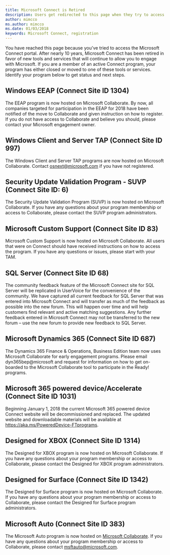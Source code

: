 ```yaml
---
title: Microsoft Connect is Retired
description: Users get redirected to this page when they try to access Microsoft Connect.
author: mimcco
ms.author: mimcco
ms.date: 01/03/2018
keywords: Microsoft Connect, registration
---
```


You have reached this page because you’ve tried to access the Microsoft Connect portal. After nearly 10 years, Microsoft Connect has been retired in favor of new tools and services that will continue to allow you to engage with Microsoft. If you are a member of an active Connect program, your program has either closed or moved to one of these tools or services. Identify your program below to get status and next steps.


## Windows EEAP (Connect Site ID 1304)
The EEAP program is now hosted on Microsoft Collaborate. By now, all companies targeted for participation in the EEAP for 2018 have been notified of the move to Collaborate and given instruction on how to register. If you do not have access to Collaborate and believe you should, please contact your Microsoft engagement owner.

## Windows Client and Server TAP (Connect Site ID 997)
The Windows Client and Server TAP programs are now hosted on Microsoft Collaborate. Contact osnext@microsoft.com if you have not registered.

## Security Update Validation Program - SUVP (Connect Site ID: 6)
The Security Update Validation Program (SUVP) is now hosted on Microsoft Collaborate. If you have any questions about your program membership or access to Collaborate, please contact the SUVP program administrators.

## Microsoft Custom Support (Connect Site ID 83)
Microsoft Custom Support is now hosted on Microsoft Collaborate. All users that were on Connect should have received instructions on how to access the program. If you have any questions or issues, please start with your TAM.

## SQL Server (Connect Site ID 68)
The community feedback feature of the Microsoft Connect site for SQL Server will be replicated in UserVoice for the convenience of the community. We have captured all current feedback for SQL Server that was entered into Microsoft Connect and will transfer as much of the feedback as possible into the new forum.  This will happen over time and will help customers find relevant and active matching suggestions.  Any further feedback entered in Microsoft Connect may not be transferred to the new forum – use the new forum to provide new feedback to SQL Server.

## Microsoft Dynamics 365 (Connect Site ID 687)
The Dynamics 365 Finance & Operations, Business Edition team now uses Microsoft Collaborate for early engagement programs.  Please email dyn365bep@microsoft and request for information on how to get on-boarded to the Microsoft Collaborate tool to participate in the Ready! programs.

## Microsoft 365 powered device/Accelerate (Connect Site ID 1031)
Beginning January 1, 2018 the current Microsoft 365 powered device Connect website will be decommissioned and replaced.  The updated website and downloadable materials will be available at https://aka.ms/PoweredDevice-FTprograms. 

## Designed for XBOX (Connect Site ID 1314)
The Designed for XBOX program is now hosted on Microsoft Collaborate. If you have any questions about your program membership or access to Collaborate, please contact the Designed for XBOX program administrators.

## Designed for Surface (Connect Site ID 1342)
The Designed for Surface program is now hosted on Microsoft Collaborate. If you have any questions about your program membership or access to Collaborate, please contact the Designed for Surface program administrators.

## Microsoft Auto (Connect Site ID 383)
The Microsoft Auto program is now hosted on [Microsoft Collaborate](https://developer.microsoft.com/en-us/dashboard/collaborate/). If you have any questions about your program membership or access to Collaborate, please contact msftauto@microsoft.com.

